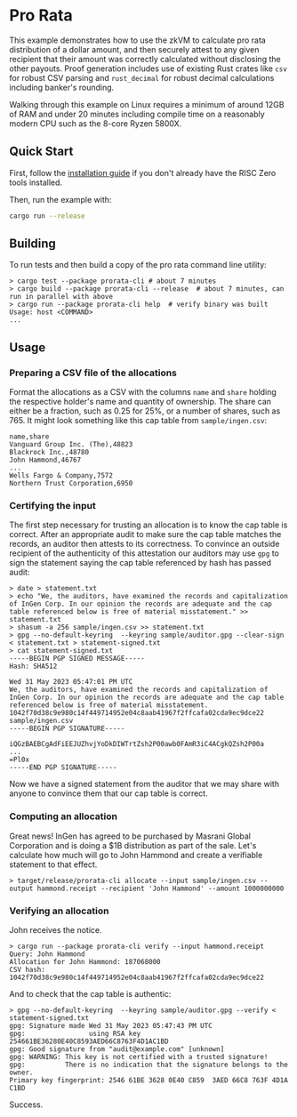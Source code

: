 # Pro Rata

This example demonstrates how to use the zkVM to calculate pro rata distribution of a dollar amount, and then securely attest to any given recipient that their amount was correctly calculated without disclosing the other payouts. Proof generation includes use of existing Rust crates like `csv` for robust CSV parsing and `rust_decimal` for robust decimal calculations including banker's rounding.

Walking through this example on Linux requires a minimum of around 12GB of RAM and under 20 minutes including compile time on a reasonably modern CPU such as the 8-core Ryzen 5800X.

## Quick Start

First, follow the [installation guide] if you don't already have the RISC Zero tools installed.

Then, run the example with:

```bash
cargo run --release
```

[installation guide]: https://dev.risczero.com/api/zkvm/quickstart

## Building

To run tests and then build a copy of the pro rata command line utility:

```
> cargo test --package prorata-cli # about 7 minutes
> cargo build --package prorata-cli --release  # about 7 minutes, can run in parallel with above
> cargo run --package prorata-cli help  # verify binary was built
Usage: host <COMMAND>
...
```

## Usage

### Preparing a CSV file of the allocations

Format the allocations as a CSV with the columns `name` and `share` holding the respective holder's name and quantity of ownership. The share can either be a fraction, such as 0.25 for 25%, or a number of shares, such as 765. It might look something like this cap table from `sample/ingen.csv`:

```csv
name,share
Vanguard Group Inc. (The),48823
Blackrock Inc.,48780
John Hammond,46767
...
Wells Fargo & Company,7572
Northern Trust Corporation,6950
```

### Certifying the input

The first step necessary for trusting an allocation is to know the cap table is correct. After an appropriate audit to make sure the cap table matches the records, an auditor then attests to its correctness. To convince an outside recipient of the authenticity of this attestation our auditors may use `gpg` to sign the statement saying the cap table referenced by hash has passed audit:

```
> date > statement.txt
> echo "We, the auditors, have examined the records and capitalization of InGen Corp. In our opinion the records are adequate and the cap table referenced below is free of material misstatement." >> statement.txt
> shasum -a 256 sample/ingen.csv >> statement.txt
> gpg --no-default-keyring  --keyring sample/auditor.gpg --clear-sign < statement.txt > statement-signed.txt
> cat statement-signed.txt
-----BEGIN PGP SIGNED MESSAGE-----
Hash: SHA512

Wed 31 May 2023 05:47:01 PM UTC
We, the auditors, have examined the records and capitalization of InGen Corp. In our opinion the records are adequate and the cap table referenced below is free of material misstatement.
1042f70d38c9e980c14f449714952e04c8aab41967f2ffcafa02cda9ec9dce22  sample/ingen.csv
-----BEGIN PGP SIGNATURE-----

iQGzBAEBCgAdFiEEJUZhvjYoDkDIWTrtZsh2P00awb0FAmR3iC4ACgkQZsh2P00a
...
=Pl0x
-----END PGP SIGNATURE-----
```

Now we have a signed statement from the auditor that we may share with anyone to convince them that our cap table is correct.

### Computing an allocation

Great news! InGen has agreed to be purchased by Masrani Global Corporation and is doing a $1B distribution as part of the sale. Let's calculate how much will go to John Hammond and create a verifiable statement to that effect.

```
> target/release/prorata-cli allocate --input sample/ingen.csv --output hammond.receipt --recipient 'John Hammond' --amount 1000000000
```

### Verifying an allocation

John receives the notice.

```
> cargo run --package prorata-cli verify --input hammond.receipt
Query: John Hammond
Allocation for John Hammond: 187068000
CSV hash: 1042f70d38c9e980c14f449714952e04c8aab41967f2ffcafa02cda9ec9dce22
```

And to check that the cap table is authentic:

```
> gpg --no-default-keyring  --keyring sample/auditor.gpg --verify < statement-signed.txt
gpg: Signature made Wed 31 May 2023 05:47:43 PM UTC
gpg:                using RSA key 254661BE36280E40C8593AED66C8763F4D1AC1BD
gpg: Good signature from "audit@example.com" [unknown]
gpg: WARNING: This key is not certified with a trusted signature!
gpg:          There is no indication that the signature belongs to the owner.
Primary key fingerprint: 2546 61BE 3628 0E40 C859  3AED 66C8 763F 4D1A C1BD
```

Success.
